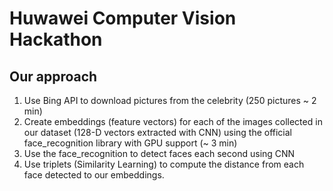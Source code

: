 # Huwawei Computer Vision Hackathon

## Our approach
1. Use Bing API to download pictures from the celebrity (250 pictures ~ 2 min)
2. Create embeddings (feature vectors) for each of the images collected in our dataset (128-D vectors extracted with CNN) using the official face_recognition library with GPU support (~ 3 min)
3. Use the face_recognition to detect faces each second using CNN
4. Use triplets (Similarity Learning) to compute the distance from each face detected to our embeddings.
